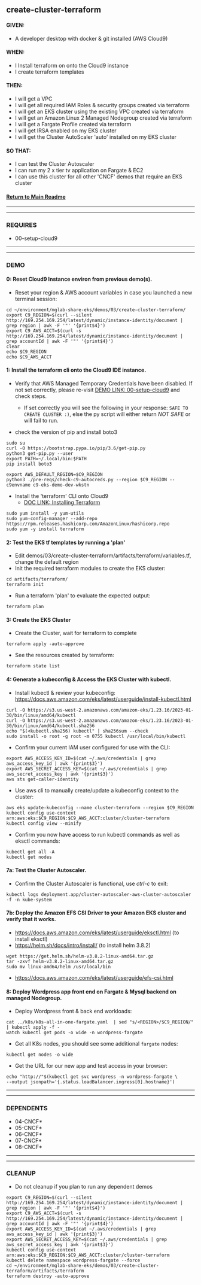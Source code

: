## create-cluster-terraform

#### GIVEN:
  - A developer desktop with docker & git installed (AWS Cloud9)

#### WHEN:
  - I Install terraform on onto the Cloud9 instance
  - I create terraform templates

#### THEN:
  - I will get a VPC
  - I will get all required IAM Roles & security groups created via terraform
  - I will get an EKS cluster using the existing VPC created via terraform
  - I will get an Amazon Linux 2 Managed Nodegroup created via terraform
  - I will get a Fargate Profile created via terraform
  - I will get IRSA enabled on my EKS cluster
  - I will get the Cluster AutoScaler 'auto' installed on my EKS cluster

#### SO THAT:
  - I can test the Cluster Autoscaler
  - I can run my 2 x tier tv application on Fargate & EC2
  - I can use this cluster for all other 'CNCF' demos that require an EKS cluster

#### [Return to Main Readme](https://github.com/bwer432/mglab-share-eks#demos)

---------------------------------------------------------------
---------------------------------------------------------------
### REQUIRES
- 00-setup-cloud9

---------------------------------------------------------------
---------------------------------------------------------------
### DEMO


#### 0: Reset Cloud9 Instance environ from previous demo(s).
- Reset your region & AWS account variables in case you launched a new terminal session:
```
cd ~/environment/mglab-share-eks/demos/03/create-cluster-terraform/
export C9_REGION=$(curl --silent http://169.254.169.254/latest/dynamic/instance-identity/document |  grep region | awk -F '"' '{print$4}')
export C9_AWS_ACCT=$(curl -s http://169.254.169.254/latest/dynamic/instance-identity/document | grep accountId | awk -F '"' '{print$4}')
clear
echo $C9_REGION
echo $C9_AWS_ACCT
```

#### 1: Install the terraform cli onto the Cloud9 IDE instance.
- Verify that AWS Managed Temporary Credentials have been disabled.  If not set correctly, please re-visit [DEMO LINK: 00-setup-cloud9](demos/00-setup-cloud9/demo.md) and check steps.
    - If set correctly you will see the following in your response: `SAFE TO CREATE CLUSTER :)`, else the py script will either return _NOT SAFE_ or will fail to run.

- check the version of pip and install boto3
```
sudo su
curl -O https://bootstrap.pypa.io/pip/3.6/get-pip.py
python3 get-pip.py --user
export PATH=~/.local/bin:$PATH
pip install boto3
```
```
export AWS_DEFAULT_REGION=$C9_REGION
python3 ./pre-reqs/check-c9-autocreds.py --region $C9_REGION --c9envname c9-eks-demo-dev-wkstn
```
- Install the 'terraform' CLI onto Cloud9
  - [DOC LINK: Installing Terraform](https://learn.hashicorp.com/tutorials/terraform/install-cli)
```
sudo yum install -y yum-utils
sudo yum-config-manager --add-repo https://rpm.releases.hashicorp.com/AmazonLinux/hashicorp.repo
sudo yum -y install terraform
```

#### 2: Test the EKS tf templates by running a 'plan'
- Edit demos/03/create-cluster-terraform/artifacts/terraform/variables.tf, change the default region
- Init the required terraform modules to create the EKS cluster:
```
cd artifacts/terraform/
terraform init
```
- Run a terraform 'plan' to evaluate the expected output:
```
terraform plan
```

#### 3: Create the EKS Cluster
- Create the Cluster, wait for terraform to complete
```
terraform apply -auto-approve
```
- See the resources created by terraform:
```
terraform state list
```

#### 4: Generate a kubeconfig & Access the EKS Cluster with kubectl.
- Install kubectl & review your kubeconfig:  https://docs.aws.amazon.com/eks/latest/userguide/install-kubectl.html
```
curl -O https://s3.us-west-2.amazonaws.com/amazon-eks/1.23.16/2023-01-30/bin/linux/amd64/kubectl
curl -O https://s3.us-west-2.amazonaws.com/amazon-eks/1.23.16/2023-01-30/bin/linux/amd64/kubectl.sha256
echo "$(<kubectl.sha256) kubectl" | sha256sum --check
sudo install -o root -g root -m 0755 kubectl /usr/local/bin/kubectl
```
- Confirm your current IAM user configured for use with the CLI:
```
export AWS_ACCESS_KEY_ID=$(cat ~/.aws/credentials | grep aws_access_key_id | awk '{print$3}')
export AWS_SECRET_ACCESS_KEY=$(cat ~/.aws/credentials | grep aws_secret_access_key | awk '{print$3}')
aws sts get-caller-identity
```
- Use aws cli to manually create/update a kubeconfig context to the cluster:
```
aws eks update-kubeconfig --name cluster-terraform --region $C9_REGION
kubectl config use-context arn:aws:eks:$C9_REGION:$C9_AWS_ACCT:cluster/cluster-terraform
kubectl config view --minify
```
- Confirm you now have access to run kubectl commands as well as eksctl commands:
```
kubectl get all -A
kubectl get nodes
```

#### 7a: Test the Cluster Autoscaler.

- Confirm the Cluster Autoscaler is functional, use _ctrl-c_ to exit:
```
kubectl logs deployment.app/cluster-autoscaler-aws-cluster-autoscaler -f -n kube-system
```
#### 7b: Deploy the Amazon EFS CSI Driver to your Amazon EKS cluster and verify that it works.
- https://docs.aws.amazon.com/eks/latest/userguide/eksctl.html (to install eksctl)
- https://helm.sh/docs/intro/install/ (to install helm 3.8.2)
```
wget https://get.helm.sh/helm-v3.8.2-linux-amd64.tar.gz
tar -zxvf helm-v3.8.2-linux-amd64.tar.gz
sudo mv linux-amd64/helm /usr/local/bin  
```
- https://docs.aws.amazon.com/eks/latest/userguide/efs-csi.html


#### 8: Deploy Wordpress app front end on Fargate & Mysql backend on managed Nodegroup.
- Deploy Wordpress front & back end workloads:
```
cat ../k8s/k8s-all-in-one-fargate.yaml  | sed "s/<REGION>/$C9_REGION/" | kubectl apply -f -
watch kubectl get pods -o wide -n wordpress-fargate
```
- Get all K8s nodes, you should see some additional `fargate` nodes:
```
kubectl get nodes -o wide
```
- Get the URL for our new app and test access in your browser:
```
echo "http://"$(kubectl get svc wordpress -n wordpress-fargate \
--output jsonpath='{.status.loadBalancer.ingress[0].hostname}')
```

---------------------------------------------------------------
---------------------------------------------------------------
### DEPENDENTS

- 04-CNCF*
- 05-CNCF*
- 06-CNCF*
- 07-CNCF*
- 08-CNCF*


---------------------------------------------------------------
---------------------------------------------------------------
### CLEANUP
- Do not cleanup if you plan to run any dependent demos
```
export C9_REGION=$(curl --silent http://169.254.169.254/latest/dynamic/instance-identity/document |  grep region | awk -F '"' '{print$4}')
export C9_AWS_ACCT=$(curl -s http://169.254.169.254/latest/dynamic/instance-identity/document | grep accountId | awk -F '"' '{print$4}')
export AWS_ACCESS_KEY_ID=$(cat ~/.aws/credentials | grep aws_access_key_id | awk '{print$3}')
export AWS_SECRET_ACCESS_KEY=$(cat ~/.aws/credentials | grep aws_secret_access_key | awk '{print$3}')
kubectl config use-context arn:aws:eks:$C9_REGION:$C9_AWS_ACCT:cluster/cluster-terraform
kubectl delete namespace wordpress-fargate --force
cd ~/environment/mglab-share-eks/demos/03/create-cluster-terraform/artifacts/terraform
terraform destroy -auto-approve
```
